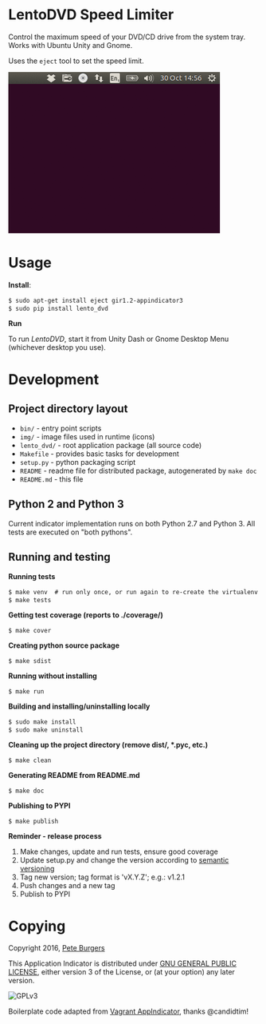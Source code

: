 # LentoDVD Speed Limiter

Control the maximum speed of your DVD/CD drive from the system tray.
Works with Ubuntu Unity and Gnome.

Uses the `eject` tool to set the speed limit.

![Screenshot](https://raw.githubusercontent.com/sneakypete81/lento_dvd/gh-pages/img/lento_dvd_screenshot.gif)

# Usage

**Install**:

    $ sudo apt-get install eject gir1.2-appindicator3
    $ sudo pip install lento_dvd

**Run**

To run *LentoDVD*, start it from Unity Dash or Gnome Desktop Menu (whichever
desktop you use).

# Development

## Project directory layout

- `bin/` - entry point scripts
- `img/` - image files used in runtime (icons)
- `lento_dvd/` - root application package (all source code)
- `Makefile` - provides basic tasks for development
- `setup.py` - python packaging script
- `README` - readme file for distributed package, autogenerated by `make doc`
- `README.md` - this file

## Python 2 and Python 3

Current indicator implementation runs on both Python 2.7 and Python 3. All
tests are executed on "both pythons".

## Running and testing

**Running tests**

    $ make venv  # run only once, or run again to re-create the virtualenv
    $ make tests

**Getting test coverage (reports to ./coverage/)**

    $ make cover

**Creating python source package**

    $ make sdist

**Running without installing**

    $ make run

**Building and installing/uninstalling locally**

    $ sudo make install
    $ sudo make uninstall

**Cleaning up the project directory (remove dist/, \*.pyc, etc.)**

    $ make clean

**Generating README from README.md**

    $ make doc

**Publishing to PYPI**

    $ make publish

**Reminder - release process**

1. Make changes, update and run tests, ensure good coverage
2. Update setup.py and change the version according to [semantic versioning](http://semver.org/)
3. Tag new version; tag format is 'vX.Y.Z'; e.g.: v1.2.1
4. Push changes and a new tag
5. Publish to PYPI

# Copying

Copyright 2016, [Pete Burgers](https://github.com/sneakypete81)

This Application Indicator is distributed under
[GNU GENERAL PUBLIC LICENSE](http://www.gnu.org/licenses/gpl.html),
either version 3 of the License, or (at your option) any later version.

![GPLv3](http://www.gnu.org/graphics/gplv3-88x31.png)

Boilerplate code adapted from [Vagrant AppIndicator](https://github.com/candidtim/vagrant-appindicator),
thanks @candidtim!
